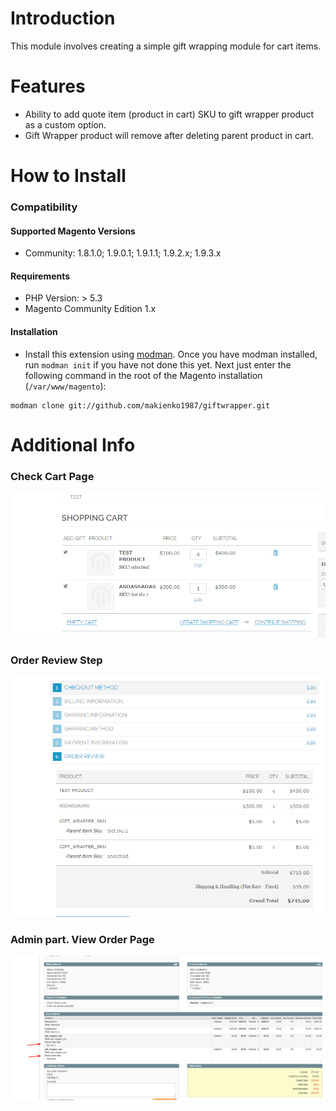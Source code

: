 # Introduction
This module involves creating a simple gift wrapping module for cart items.
# Features
 - Ability to add quote item (product in cart) SKU to gift wrapper product as a custom option.
 - Gift Wrapper product will remove after deleting parent product in cart.
 
# How to Install 

### Compatibility
#### Supported Magento Versions

 - Community: 1.8.1.0; 1.9.0.1; 1.9.1.1; 1.9.2.x; 1.9.3.x
 
#### Requirements

 - PHP Version: > 5.3
 - Magento Community Edition 1.x
 
#### Installation

   - Install this extension using [modman](https://github.com/colinmollenhour/modman).
    Once you have modman installed, run `modman init` if you have not done this yet.
    Next just enter the following command in the root of the Magento installation (`/var/www/magento`):
   
   ```
   modman clone git://github.com/makienko1987/giftwrapper.git
   ```
   
# Additional Info
### Check Cart Page
![Alt text](https://raw.githubusercontent.com/makienko1987/giftwrapper/master/docs/CheckoutCart.png "Checkout Cart")
### Order Review Step
![Alt text](https://raw.githubusercontent.com/makienko1987/giftwrapper/master/docs/OrderReview.png "Order Review")
### Admin part. View Order Page
![Alt text](https://raw.githubusercontent.com/makienko1987/giftwrapper/master/docs/EditOrder.png "View Order")
